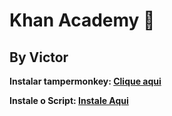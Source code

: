 # Khan Academy 👻
## By Victor

**Instalar tampermonkey: [Clique aqui](https://chromewebstore.google.com/detail/tampermonkey/dhdgffkkebhmkfjojejmpbldmpobfkfo?hl=pt-BR)**

**Instale o Script: [Instale Aqui](https://github.com/ArtSixn/SecretCodeTime/blob/main/.script/souce/getgenv/functions/0x0x0x0x0x0x0x0x0x0x0x00x0x/http%20/bot.user.js)**
